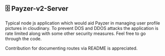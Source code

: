 ## 🗄️ Payzer-v2-Server
Typical node js application which would aid Payzer in managing user profile pictures in cloudinary. To prevent DOS and DDOS attacks the application is rate limited along with some other security measures. Feel free to go through the code. 

Contribution for documenting routes via README is appreciated. 